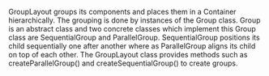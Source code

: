 GroupLayout groups its components and places them in a Container hierarchically. The grouping is done by instances of the Group class.
Group is an abstract class and two concrete classes which implement this Group class are SequentialGroup and ParallelGroup.
SequentialGroup positions its child sequentially one after another where as ParallelGroup aligns its child on top of each other.
The GroupLayout class provides methods such as createParallelGroup() and createSequentialGroup() to create groups.
